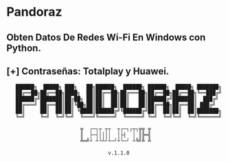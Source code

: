 # Pandoraz
## Obten Datos De Redes Wi-Fi En Windows con Python.
## [+] Contraseñas: Totalplay y Huawei.


       ██████╗  █████╗ ███╗   ██╗██████╗  ██████╗ ██████╗  █████╗ ███████╗
       ██╔══██╗██╔══██╗████╗  ██║██╔══██╗██╔═══██╗██╔══██╗██╔══██╗╚══███╔╝
       ██████╔╝███████║██╔██╗ ██║██║  ██║██║   ██║██████╔╝███████║  ███╔╝ 
       ██╔═══╝ ██╔══██║██║╚██╗██║██║  ██║██║   ██║██╔══██╗██╔══██║ ███╔╝  
       ██║     ██║  ██║██║ ╚████║██████╔╝╚██████╔╝██║  ██║██║  ██║███████╗
       ╚═╝     ╚═╝  ╚═╝╚═╝  ╚═══╝╚═════╝  ╚═════╝ ╚═╝  ╚═╝╚═╝  ╚═╝╚══════╝

                            ╦  ┌─┐┬ ┬┬  ┬┌─┐┌┬┐╦╦ ╦
                            ║  ├─┤││││  │├┤  │ ║╠═╣
                            ╩═╝┴ ┴└┴┘┴─┘┴└─┘ ┴╚╝╩ ╩

                                     v.1.1.0
